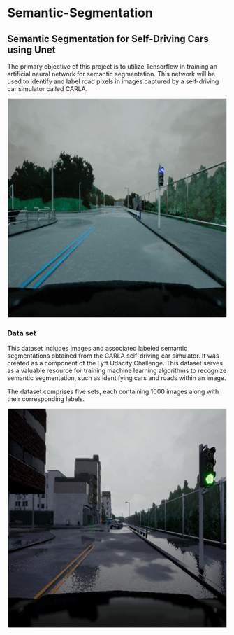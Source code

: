 # Semantic-Segmentation
## Semantic Segmentation for Self-Driving Cars using Unet
The primary objective of this project is to utilize Tensorflow in training an artificial neural network for semantic segmentation. This network will be used to identify and label road pixels in images captured by a self-driving car simulator called CARLA.

<div align="center">
    <img src="https://github.com/ELSOUDY2030/Semantic-Segmentation/blob/main/image/ezgif.com-gif-maker%20(2).gif" width="500" height="500">
</div>

### Data set
This dataset includes images and associated labeled semantic segmentations obtained from the CARLA self-driving car simulator. It was created as a component of the Lyft Udacity Challenge. This dataset serves as a valuable resource for training machine learning algorithms to recognize semantic segmentation, such as identifying cars and roads within an image.

The dataset comprises five sets, each containing 1000 images along with their corresponding labels.

<div align="center">
    <img src="https://github.com/ELSOUDY2030/Semantic-Segmentation/blob/main/image/ezgif.com-gif.gif" width="500" height="500">
</div>
